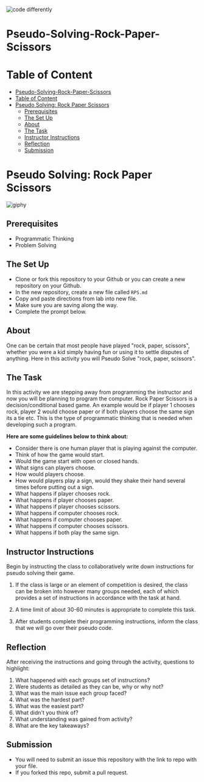 ![code differently](https://user-images.githubusercontent.com/54545904/91590200-f82ec600-e928-11ea-9433-eea450388abf.png)
# Pseudo-Solving-Rock-Paper-Scissors
# Table of Content

- [Pseudo-Solving-Rock-Paper-Scissors](#pseudo-solving-rock-paper-scissors)
- [Table of Content](#table-of-content)
- [Pseudo Solving: Rock Paper Scissors](#pseudo-solving-rock-paper-scissors-1)
  - [Prerequisites](#prerequisites)
  - [The Set Up](#the-set-up)
  - [About](#about)
  - [The Task](#the-task)
  - [Instructor Instructions](#instructor-instructions)
  - [Reflection](#reflection)
  - [Submission](#submission)

# Pseudo Solving: Rock Paper Scissors
![giphy](https://user-images.githubusercontent.com/54545904/111910946-d1a5b900-8a39-11eb-8081-9addeb3761f2.gif)


## Prerequisites
- Programmatic Thinking
- Problem Solving

## The Set Up
- Clone or fork this repository to your Github or you can create a new repository on your Github.
- In the new repository, create a new file called `RPS.md`
- Copy and paste directions from lab into new file.
- Make sure you are saving along the way.
- Complete the prompt below.
  
## About
One can be certain that most people have played "rock, paper, scissors", whether you were a kid simply having fun or using it to settle disputes of anything.
Here in this activity you will Pseudo Solve "rock, paper, scissors".

## The Task
In this activity we are stepping away from programming the instructor and now you will be planning to program the computer. Rock Paper Scissors is a decision/conditional based game. An example would be if player 1 chooses rock, player 2 would choose paper or if both players choose the same sign its a tie etc. This is the type of programmatic thinking that is needed when developing such a program. 

**Here are some guidelines below to think about:**

- Consider there is one human player that is playing against the computer.
- Think of how the game would start.
- Would the game start with open or closed hands.
- What signs can players choose.
- How would players choose.
- How would players play a sign, would they shake their hand several times before putting out a sign.
- What happens if player chooses rock.
- What happens if player chooses paper.
- What happens if player chooses scissors.
-  What happens if computer chooses rock.
-  What happens if computer chooses paper.
-  What happens if computer chooses scissors.
-  What happens if both play the same sign.

## Instructor Instructions
Begin by instructing the class to collaboratively write down instructions for pseudo solving their game. 

1. If the class is large or an element of competition is desired, the class can be broken into however many groups needed, each of which provides a set of instructions in accordance with the task at hand. 
   
2. A time limit of about 30-60 minutes is appropriate to complete this task. 
   
3. After students complete their programming instructions, inform the class that we will go over their pseudo code. 
   

## Reflection 
After receiving the instructions and going through the activity, questions to highlight:

1. What happened with each groups set of instructions?
2. Were students as detailed as they can be, why or why not?
3. What was the main issue each group faced?
4. What was the hardest part?
5. What was the easiest part?
6. What didn't you think of?
7. What understanding was gained from activity?
8. What are the key takeaways?

## Submission
- You will need to submit an issue this repository with the link to repo with your file.
- If you forked this repo, submit a pull request. 